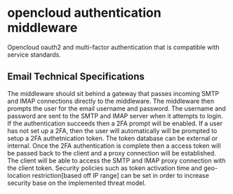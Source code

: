 # opencloud authentication middleware
Opencloud oauth2 and multi-factor authentication that is compatible with service standards.

## Email Technical Specifications
The middleware should sit behind a gateway that passes incoming SMTP and IMAP connections
directly to the middleware. The middleware then prompts the user for the email username and password. The username and password are sent to the SMTP and IMAP server when it attempts to login. If the authentication succeeds then a 2FA prompt will be enabled. If a user has not set up a 2FA, then the user will automatically will be prompted to setup a 2FA authetnication token. The token database can be external or internal. Once the 2FA authentication is complete then a access token will be passed back to the client and a proxy connection will be established. The client will be able to access the SMTP and IMAP proxy connection with the client token. Security policies such as token activation time and geo-location restriction[based off IP range] can be set in order to increase security base on the implemented threat model.
